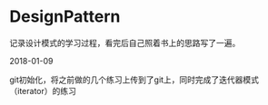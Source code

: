 # DesignPattern
记录设计模式的学习过程，看完后自己照着书上的思路写了一遍。

2018-01-09

git初始化，将之前做的几个练习上传到了git上，同时完成了迭代器模式（iterator）的练习
